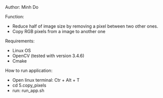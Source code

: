 
Author: Minh Do

Function:
- Reduce half of image size by removing a pixel between two other ones.
- Copy RGB pixels from a image to another one

Requirements:
- Linux OS
- OpenCV (tested with version 3.4.6)
- Cmake

How to run application:

- Open linux terminal: Ctr + Alt + T 
- cd 5.copy_pixels
- run: run_app.sh


